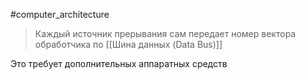 #computer_architecture 

> Каждый источник прерывания сам передает номер вектора обработчика по [[Шина данных (Data Bus)]]

Это требует дополнительных аппаратных средств
